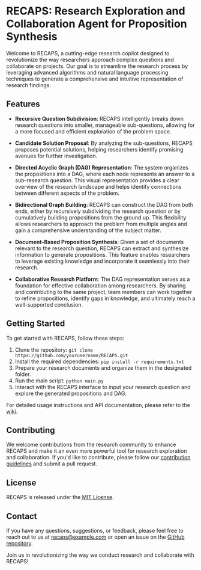 # RECAPS: Research Exploration and Collaboration Agent for Proposition Synthesis

Welcome to RECAPS, a cutting-edge research copilot designed to revolutionize the way researchers approach complex questions and collaborate on projects. Our goal is to streamline the research process by leveraging advanced algorithms and natural language processing techniques to generate a comprehensive and intuitive representation of research findings.

## Features

- **Recursive Question Subdivision**: RECAPS intelligently breaks down research questions into smaller, manageable sub-questions, allowing for a more focused and efficient exploration of the problem space.

- **Candidate Solution Proposal**: By analyzing the sub-questions, RECAPS proposes potential solutions, helping researchers identify promising avenues for further investigation.

- **Directed Acyclic Graph (DAG) Representation**: The system organizes the propositions into a DAG, where each node represents an answer to a sub-research question. This visual representation provides a clear overview of the research landscape and helps identify connections between different aspects of the problem.

- **Bidirectional Graph Building**: RECAPS can construct the DAG from both ends, either by recursively subdividing the research question or by cumulatively building propositions from the ground up. This flexibility allows researchers to approach the problem from multiple angles and gain a comprehensive understanding of the subject matter.

- **Document-Based Proposition Synthesis**: Given a set of documents relevant to the research question, RECAPS can extract and synthesize information to generate propositions. This feature enables researchers to leverage existing knowledge and incorporate it seamlessly into their research.

- **Collaborative Research Platform**: The DAG representation serves as a foundation for effective collaboration among researchers. By sharing and contributing to the same project, team members can work together to refine propositions, identify gaps in knowledge, and ultimately reach a well-supported conclusion.

## Getting Started

To get started with RECAPS, follow these steps:

1. Clone the repository: `git clone https://github.com/yourusername/RECAPS.git`
2. Install the required dependencies: `pip install -r requirements.txt`
3. Prepare your research documents and organize them in the designated folder.
4. Run the main script: `python main.py`
5. Interact with the RECAPS interface to input your research question and explore the generated propositions and DAG.

For detailed usage instructions and API documentation, please refer to the [wiki](https://github.com/yourusername/RECAPS/wiki).

## Contributing

We welcome contributions from the research community to enhance RECAPS and make it an even more powerful tool for research exploration and collaboration. If you'd like to contribute, please follow our [contribution guidelines](https://github.com/yourusername/RECAPS/blob/main/CONTRIBUTING.md) and submit a pull request.

## License

RECAPS is released under the [MIT License](https://github.com/yourusername/RECAPS/blob/main/LICENSE).

## Contact

If you have any questions, suggestions, or feedback, please feel free to reach out to us at recaps@example.com or open an issue on the [GitHub repository](https://github.com/yourusername/RECAPS/issues).

Join us in revolutionizing the way we conduct research and collaborate with RECAPS!
